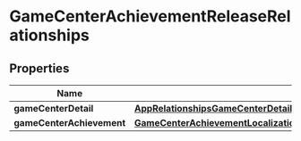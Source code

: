 

# GameCenterAchievementReleaseRelationships


## Properties

| Name | Type | Description | Notes |
|------------ | ------------- | ------------- | -------------|
|**gameCenterDetail** | [**AppRelationshipsGameCenterDetail**](AppRelationshipsGameCenterDetail.md) |  |  [optional] |
|**gameCenterAchievement** | [**GameCenterAchievementLocalizationRelationshipsGameCenterAchievement**](GameCenterAchievementLocalizationRelationshipsGameCenterAchievement.md) |  |  [optional] |



